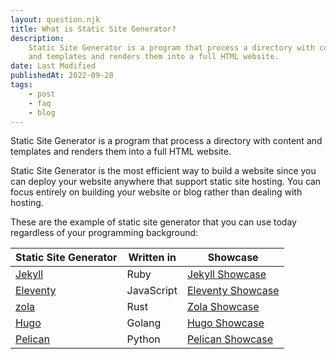 ```yaml
---
layout: question.njk
title: What is Static Site Generator?
description:
    Static Site Generator is a program that process a directory with content
    and templates and renders them into a full HTML website.
date: Last Modified
publishedAt: 2022-09-28
tags:
    - post
    - faq
    - blog
---
```


Static Site Generator is a program that process a directory with content and
templates and renders them into a full HTML website.

Static Site Generator is the most efficient way to build a website since you
can deploy your website anywhere that support static site hosting. You can
focus entirely on building your website or blog rather than dealing with
hosting.

These are the example of static site generator that you can use today
regardless of your programming background:

| Static Site Generator | Written in | Showcase               |
| --------------------- | ---------- | ---------------------- |
| [Jekyll][1]           | Ruby       | [Jekyll Showcase][2]   |
| [Eleventy][3]         | JavaScript | [Eleventy Showcase][4] |
| [zola][5]             | Rust       | [Zola Showcase][6]     |
| [Hugo][7]             | Golang     | [Hugo Showcase][8]     |
| [Pelican][9]          | Python     | [Pelican Showcase][10] |

[1]: https://jekyllrb.com/
[2]: https://jekyllrb.com/showcase/
[3]: https://www.11ty.dev/
[4]: https://www.11ty.dev/speedlify/
[5]: https://github.com/getzola/zola
[6]: https://www.getzola.org/themes/
[7]: https://github.com/gohugoio/hugo
[8]: https://gohugo.io/showcase/
[9]: https://github.com/getpelican/pelican
[10]: https://getpelican.com/
